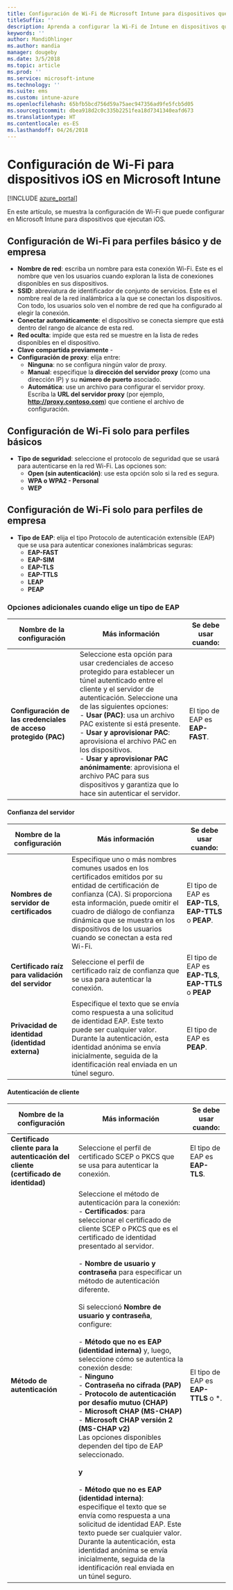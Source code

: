 ```yaml
---
title: Configuración de Wi-Fi de Microsoft Intune para dispositivos que ejecutan iOS
titleSuffix: ''
description: Aprenda a configurar la Wi-Fi de Intune en dispositivos que ejecutan iOS
keywords: ''
author: MandiOhlinger
ms.author: mandia
manager: dougeby
ms.date: 3/5/2018
ms.topic: article
ms.prod: ''
ms.service: microsoft-intune
ms.technology: ''
ms.suite: ems
ms.custom: intune-azure
ms.openlocfilehash: 65bfb5bcd756d59a75aec947356ad9fe5fcb5d05
ms.sourcegitcommit: dbea918d2c0c335b2251fea18d7341340eafd673
ms.translationtype: HT
ms.contentlocale: es-ES
ms.lasthandoff: 04/26/2018
---
```

# <a name="wi-fi-settings-for-ios-devices-in-microsoft-intune"></a>Configuración de Wi-Fi para dispositivos iOS en Microsoft Intune

[!INCLUDE [azure_portal](./includes/azure_portal.md)]

En este artículo, se muestra la configuración de Wi-Fi que puede configurar en Microsoft Intune para dispositivos que ejecutan iOS.

## <a name="wi-fi-settings-for-basic-and-enterprise-profiles"></a>Configuración de Wi-Fi para perfiles básico y de empresa

- **Nombre de red**: escriba un nombre para esta conexión Wi-Fi. Este es el nombre que ven los usuarios cuando exploran la lista de conexiones disponibles en sus dispositivos.
- **SSID**: abreviatura de identificador de conjunto de servicios. Este es el nombre real de la red inalámbrica a la que se conectan los dispositivos. Con todo, los usuarios solo ven el nombre de red que ha configurado al elegir la conexión.
- **Conectar automáticamente**: el dispositivo se conecta siempre que está dentro del rango de alcance de esta red.
- **Red oculta**: impide que esta red se muestre en la lista de redes disponibles en el dispositivo.
- **Clave compartida previamente** - 
- **Configuración de proxy**: elija entre:
    - **Ninguna**: no se configura ningún valor de proxy.
    - **Manual**: especifique la **dirección del servidor proxy** (como una dirección IP) y su **número de puerto** asociado.
    - **Automática**: use un archivo para configurar el servidor proxy. Escriba la **URL del servidor proxy** (por ejemplo, **http://proxy.contoso.com**) que contiene el archivo de configuración.

## <a name="wi-fi-settings-for-basic-profiles-only"></a>Configuración de Wi-Fi solo para perfiles básicos

- **Tipo de seguridad**: seleccione el protocolo de seguridad que se usará para autenticarse en la red Wi-Fi. Las opciones son:
    - **Open (sin autenticación)**: use esta opción solo si la red es segura.
    - **WPA o WPA2 - Personal**
    - **WEP**

## <a name="wi-fi-settings-for-enterprise-profiles-only"></a>Configuración de Wi-Fi solo para perfiles de empresa

- **Tipo de EAP**: elija el tipo Protocolo de autenticación extensible (EAP) que se usa para autenticar conexiones inalámbricas seguras:
    - **EAP-FAST**
    - **EAP-SIM**
    - **EAP-TLS**
    - **EAP-TTLS**
    - **LEAP**
    - **PEAP**

### <a name="further-options-when-you-choose-an-eap-type"></a>Opciones adicionales cuando elige un tipo de EAP


|Nombre de la configuración|Más información|Se debe usar cuando:|
|--------------|-------------|----------|
|**Configuración de las credenciales de acceso protegido (PAC)**|Seleccione esta opción para usar credenciales de acceso protegido para establecer un túnel autenticado entre el cliente y el servidor de autenticación. Seleccione una de las siguientes opciones:<br>- **Usar (PAC)**: usa un archivo PAC existente si está presente.<br>- **Usar y aprovisionar PAC**: aprovisiona el archivo PAC en los dispositivos.<br>- **Usar y aprovisionar PAC anónimamente**: aprovisiona el archivo PAC para sus dispositivos y garantiza que lo hace sin autenticar el servidor.|El tipo de EAP es **EAP-FAST**.|

#### <a name="server-trust"></a>Confianza del servidor


|Nombre de la configuración|Más información|Se debe usar cuando:|
|--------------|-------------|----------|
|**Nombres de servidor de certificados**|Especifique uno o más nombres comunes usados en los certificados emitidos por su entidad de certificación de confianza (CA). Si proporciona esta información, puede omitir el cuadro de diálogo de confianza dinámica que se muestra en los dispositivos de los usuarios cuando se conectan a esta red Wi-Fi.|El tipo de EAP es **EAP-TLS**, **EAP-TTLS** o **PEAP**.|
|**Certificado raíz para validación del servidor**|Seleccione el perfil de certificado raíz de confianza que se usa para autenticar la conexión. |El tipo de EAP es **EAP-TLS**, **EAP-TTLS** o **PEAP**|
|**Privacidad de identidad (identidad externa)**|Especifique el texto que se envía como respuesta a una solicitud de identidad EAP. Este texto puede ser cualquier valor. Durante la autenticación, esta identidad anónima se envía inicialmente, seguida de la identificación real enviada en un túnel seguro.|El tipo de EAP es **PEAP**.|


#### <a name="client-authentication"></a>Autenticación de cliente


|                                     Nombre de la configuración                                     |                                                                                                                                                                                                                                                                                                                                                                                                                                                                                                                                                                       Más información                                                                                                                                                                                                                                                                                                                                                                                                                                                                                                                                                                       |                  Se debe usar cuando:                  |
|--------------------------------------------------------------------------------------|--------------------------------------------------------------------------------------------------------------------------------------------------------------------------------------------------------------------------------------------------------------------------------------------------------------------------------------------------------------------------------------------------------------------------------------------------------------------------------------------------------------------------------------------------------------------------------------------------------------------------------------------------------------------------------------------------------------------------------------------------------------------------------------------------------------------------------------------------------------------------------------------------------------------------------------------------------------------------------------------------------------------------------------------------------------------------------------------------------------------------------------------------------------|--------------------------------------------|
| <strong>Certificado cliente para la autenticación del cliente (certificado de identidad)</strong> |                                                                                                                                                                                                                                                                                                                                                                                                                                                                                                                                       Seleccione el perfil de certificado SCEP o PKCS que se usa para autenticar la conexión.                                                                                                                                                                                                                                                                                                                                                                                                                                                                                                                                       |    El tipo de EAP es <strong>EAP-TLS</strong>.    |
|                        <strong>Método de autenticación</strong>                        | Seleccione el método de autenticación para la conexión:<br>- <strong>Certificados</strong>: para seleccionar el certificado de cliente SCEP o PKCS que es el certificado de identidad presentado al servidor.<br><br>- <strong>Nombre de usuario y contraseña</strong> para especificar un método de autenticación diferente. <br><br>Si seleccionó <strong>Nombre de usuario y contraseña</strong>, configure:<br><br>-  <strong>Método que no es EAP (identidad interna)</strong> y, luego, seleccione cómo se autentica la conexión desde:<br>- <strong>Ninguno</strong><br>- <strong>Contraseña no cifrada (PAP)</strong><br>- <strong>Protocolo de autenticación por desafío mutuo (CHAP)</strong><br>- <strong>Microsoft CHAP (MS-CHAP)</strong><br>- <strong>Microsoft CHAP versión 2 (MS-CHAP v2)</strong><br>Las opciones disponibles dependen del tipo de EAP seleccionado.<br><br><strong>y</strong><br><br>- <strong>Método que no es EAP (identidad interna)</strong>: especifique el texto que se envía como respuesta a una solicitud de identidad EAP. Este texto puede ser cualquier valor. Durante la autenticación, esta identidad anónima se envía inicialmente, seguida de la identificación real enviada en un túnel seguro. | El tipo de EAP es <strong>EAP-TTLS</strong> o *. |

